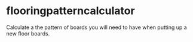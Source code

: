 # flooringpatterncalculator
Calculate a the pattern of boards you will need to have when putting up a new floor boards.
